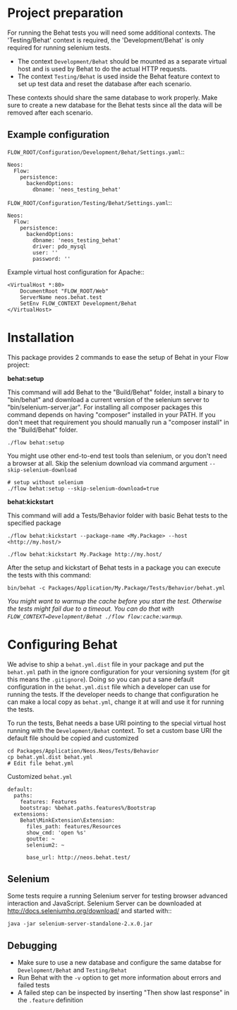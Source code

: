 # Project preparation

For running the Behat tests you will need some additional contexts. The 'Testing/Behat' context is required, the 'Development/Behat' is only required for running selenium tests.

* The context `Development/Behat` should be mounted as a separate virtual host and is used by Behat to
  do the actual HTTP requests.
* The context `Testing/Behat` is used inside the Behat feature context to set up test data and reset the
  database after each scenario.

These contexts should share the same database to work properly. Make sure to create a new database for the Behat tests
since all the data will be removed after each scenario.

## Example configuration

`FLOW_ROOT/Configuration/Development/Behat/Settings.yaml`::

	Neos:
	  Flow:
	    persistence:
	      backendOptions:
	        dbname: 'neos_testing_behat'

`FLOW_ROOT/Configuration/Testing/Behat/Settings.yaml`::

	Neos:
	  Flow:
	    persistence:
	      backendOptions:
	        dbname: 'neos_testing_behat'
	        driver: pdo_mysql
	        user: ''
	        password: ''

Example virtual host configuration for Apache::

	<VirtualHost *:80>
		DocumentRoot "FLOW_ROOT/Web"
		ServerName neos.behat.test
		SetEnv FLOW_CONTEXT Development/Behat
	</VirtualHost>
	

# Installation

This package provides 2 commands to ease the setup of Behat in your Flow project:

**behat:setup**

This command will add Behat to the "Build/Behat" folder, install a binary to
"bin/behat" and download a current version of the selenium server to "bin/selenium-server.jar".
For installing all composer packages this command depends on having "composer" installed in your PATH.
If you don't meet that requirement you should manually run a "composer install" in the "Build/Behat" folder.

```
./flow behat:setup
```

You might use other end-to-end test tools than selenium, or you don't need a browser at all.
Skip the selenium download via command argument `--skip-selenium-download`
```
# setup without selenium
./flow behat:setup --skip-selenium-download=true
```

**behat:kickstart**

This command will add a Tests/Behavior folder with basic Behat tests to the specified package

```
./flow behat:kickstart --package-name <My.Package> --host <http://my.host/>
```

```
./flow behat:kickstart My.Package http://my.host/
```

After the setup and kickstart of Behat tests in a package you can execute the tests with this command:

```
bin/behat -c Packages/Application/My.Package/Tests/Behavior/behat.yml
```

*You might want to warmup the cache before you start the test. Otherwise the tests might fail due to a timeout.
You can do that with `FLOW_CONTEXT=Development/Behat ./flow flow:cache:warmup`.*

# Configuring Behat

We advise to ship a `behat.yml.dist` file in your package and put the `behat.yml` path in the ignore configuration
for your versioning system (for git this means the `.gitignore`). Doing so you can put a sane default configuration
in the `behat.yml.dist` file which a developer can use for running the tests. If the developer needs to change that
configuration he can make a local copy as `behat.yml`, change it at will and use it for running the tests.

To run the tests, Behat needs a base URI pointing to the special virtual host running with the `Development/Behat`
context. To set a custom base URI the default file should be copied and customized

	cd Packages/Application/Neos.Neos/Tests/Behavior
	cp behat.yml.dist behat.yml
	# Edit file behat.yml

Customized `behat.yml`

	default:
	  paths:
	    features: Features
	    bootstrap: %behat.paths.features%/Bootstrap
	  extensions:
	    Behat\MinkExtension\Extension:
	      files_path: features/Resources
	      show_cmd: 'open %s'
	      goutte: ~
	      selenium2: ~

	      base_url: http://neos.behat.test/

Selenium
--------

Some tests require a running Selenium server for testing browser advanced interaction and JavaScript.
Selenium Server can be downloaded at http://docs.seleniumhq.org/download/ and started with::

	java -jar selenium-server-standalone-2.x.0.jar

Debugging
---------

* Make sure to use a new database and configure the same databse for `Development/Behat` and `Testing/Behat`
* Run Behat with the `-v` option to get more information about errors and failed tests
* A failed step can be inspected by inserting "Then show last response" in the `.feature` definition
